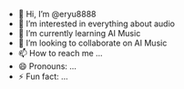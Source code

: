 - 👋 Hi, I’m @eryu8888
- 👀 I’m interested in everything about audio
- 🌱 I’m currently learning AI Music
- 💞️ I’m looking to collaborate on  AI Music
- 📫 How to reach me ...
- 😄 Pronouns: ...
- ⚡ Fun fact: ...

<!---
eryu8888/eryu8888 is a ✨ special ✨ repository because its `README.md` (this file) appears on your GitHub profile.
You can click the Preview link to take a look at your changes.
--->
